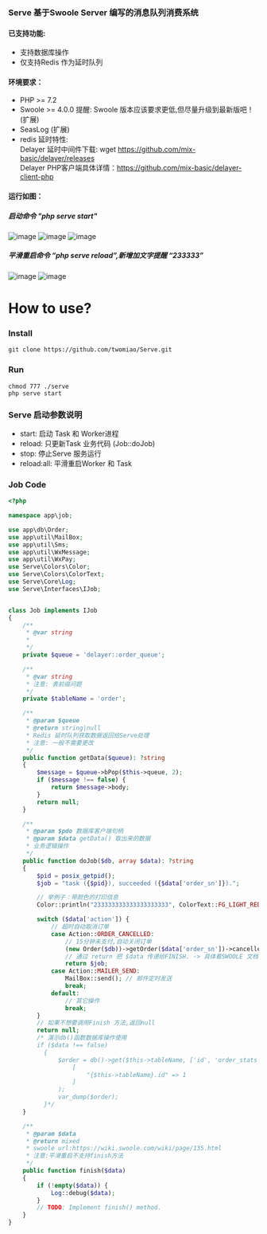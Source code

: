 ### Serve 基于Swoole Server 编写的消息队列消费系统
#### 已支持功能:
- 支持数据库操作
- 仅支持Redis 作为延时队列

#### 环境要求：
* PHP >= 7.2
* Swoole >= 4.0.0 提醒: Swoole 版本应该要求更低,但尽量升级到最新版吧！ (扩展)
* SeasLog (扩展)
* redis 延时特性:<br/>
    Delayer 延时中间件下载: wget https://github.com/mix-basic/delayer/releases<br/>
    Delayer PHP客户端具体详情：https://github.com/mix-basic/delayer-client-php<br/>
 
#### 运行如图：
##### 启动命令 "php serve start"
![image](https://github.com/twomiao/Serve/raw/master/img/test.png "启动界面")
![image](https://github.com/twomiao/Serve/raw/master/img/start.png "消费处理中")
![image](https://github.com/twomiao/Serve/raw/master/img/daemon.png "守护进程结构")
##### 平滑重启命令 “php serve reload”,新增加文字提醒 “233333”
![image](https://github.com/twomiao/Serve/raw/master/img/reload.png "未平滑重启")
![image](https://github.com/twomiao/Serve/raw/master/img/reload02.png "已平滑重启")

# How to use?

### Install

```
git clone https://github.com/twomiao/Serve.git
```

### Run
```
chmod 777 ./serve
php serve start
```

### Serve 启动参数说明

- start: 启动 Task 和 Worker进程
- reload: 只更新Task 业务代码 (Job::doJob)
- stop: 停止Serve 服务运行
- reload:all: 平滑重启Worker 和 Task

### Job Code

```php
<?php

namespace app\job;

use app\db\Order;
use app\util\MailBox;
use app\util\Sms;
use app\util\WxMessage;
use app\util\WxPay;
use Serve\Colors\Color;
use Serve\Colors\ColorText;
use Serve\Core\Log;
use Serve\Interfaces\IJob;


class Job implements IJob
{
    /**
     * @var string
     *
     */
    private $queue = 'delayer::order_queue';

    /**
     * @var string
     * 注意: 表前缀问题
     */
    private $tableName = 'order';

    /**
     * @param $queue
     * @return string|null
     * Redis 延时队列获取数据返回给Serve处理
     * 注意: 一般不需要更改
     */
    public function getData($queue): ?string
    {
        $message = $queue->bPop($this->queue, 2);
        if ($message !== false) {
            return $message->body;
        }
        return null;
    }

    /**
     * @param $pdo 数据库客户端句柄
     * @param $data getData() 取出来的数据
     * 业务逻辑操作
     */
    public function doJob($db, array $data): ?string
    {
        $pid = posix_getpid();
        $job = "task ({$pid}), succeeded ({$data['order_sn']}).";

        // 举例子：带颜色的打印信息
        Color::println("233333333333333333333", ColorText::FG_LIGHT_RED);

        switch ($data['action']) {
            // 超时自动取消订单
            case Action::ORDER_CANCELLED:
                // 15分钟未支付,自动关闭订单
                (new Order($db))->getOrder($data['order_sn'])->cancelled();
                // 通过 return 把 $data 传递给FINISH. -> 具体看SWOOLE 文档哈
                return $job;
            case Action::MAILER_SEND:
                MailBox::send(); // 邮件定时发送
                break;
            default:
                // 其它操作
                break;
        }
        // 如果不想要调用Finish 方法,返回null
        return null;
        /* 演示db()函数数据库操作使用
        if ($data !== false)
          {
              $order = db()->get($this->tableName, ['id', 'order_stats', 'order_sn', 'create_at'],
                  [
                      "{$this->tableName}.id" => 1
                  ]
              );
              var_dump($order);
          }*/
    }

    /**
     * @param $data
     * @return mixed
     * swoole url:https://wiki.swoole.com/wiki/page/135.html
     * 注意:平滑重启不支持finish方法
     */
    public function finish($data)
    {
        if (!empty($data)) {
            Log::debug($data);
        }
        // TODO: Implement finish() method.
    }
}
```
